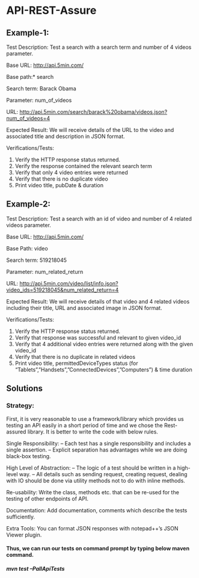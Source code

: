# API-REST-Assure

## Example-1:
Test Description: Test a search with a search term and number of 4 videos parameter.

Base URL: http://api.5min.com/

Base path:* search

Search term: Barack Obama

Parameter: num_of_videos

URL: http://api.5min.com/search/barack%20obama/videos.json?num_of_videos=4

Expected Result: We will receive details of the URL to the video and associated title and description in JSON format.

Verifications/Tests:

1. Verify the HTTP response status returned.
2. Verify the response contained the relevant search term
3. Verify that only 4 video entries were returned
4. Verify that there is no duplicate video
5. Print video title, pubDate & duration

## Example-2:
Test Description: Test a search with an id of video and number of 4 related videos parameter.

Base URL: http://api.5min.com/

Base Path: video

Search term: 519218045

Parameter: num_related_return

URL: http://api.5min.com/video/list/info.json?video_ids=519218045&num_related_return=4

Expected Result: We will receive details of that video and 4 related videos including their title, URL and associated image in JSON format.

Verifications/Tests:

1. Verify the HTTP response status returned.
2. Verify that response was successful and relevant to given video_id
3. Verify that 4 additional video entries were returned along with the given video_id
4. Verify that there is no duplicate in related videos
5. Print video title, permittedDeviceTypes status (for “Tablets”,”Handsets”,”ConnectedDevices”,”Computers”) & time duration

## Solutions
### Strategy:
First, it is very reasonable to use a framework/library which provides us testing an API easily in a short period of time and we chose the Rest-assured library. It is better to write the code with below rules.

Single Responsibility:
– Each test has a single responsibility and includes a single assertion.
– Explicit separation has advantages while we are doing black-box testing.

High Level of Abstraction:
– The logic of a test should be written in a high-level way.
– All details such as sending request, creating request, dealing with IO should be done via utility methods not to do with inline methods.

Re-usability:
Write the class, methods etc. that can be re-used for the testing of other endpoints of API.

Documentation:
Add documentation, comments which describe the tests sufficiently.

Extra Tools:
You can format JSON responses with notepad++’s JSON Viewer plugin.

#### Thus, we can run our tests on command prompt by typing below maven command.

##### mvn test –PallApiTests
